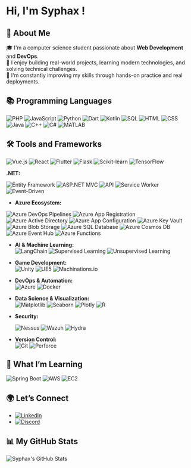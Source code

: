 # Hi, I'm Syphax !  

## 👋 About Me

🎓 I'm a computer science student passionate about **Web Development** and **DevOps**.  
🚀 I enjoy building real-world projects, learning modern technologies, and solving technical challenges.  
🧠 I'm constantly improving my skills through hands-on practice and real deployments.

## 📚 Programming Languages  
![PHP](https://img.shields.io/badge/-PHP-6e7fdb?style=for-the-badge&logo=php&logoColor=white)  ![JavaScript](https://img.shields.io/badge/-JavaScript-f0db4f?style=for-the-badge&logo=javascript&logoColor=black)  ![Python](https://img.shields.io/badge/-Python-306998?style=for-the-badge&logo=python&logoColor=white)  ![Dart](https://img.shields.io/badge/-Dart-0175c2?style=for-the-badge&logo=dart&logoColor=white)  ![Kotlin](https://img.shields.io/badge/-Kotlin-7f52ff?style=for-the-badge&logo=kotlin&logoColor=white)  ![SQL](https://img.shields.io/badge/-SQL-003B5C?style=for-the-badge&logo=postgresql&logoColor=white)  ![HTML](https://img.shields.io/badge/-HTML-e34f26?style=for-the-badge&logo=html5&logoColor=white)  ![CSS](https://img.shields.io/badge/-CSS-1572b6?style=for-the-badge&logo=css3&logoColor=white)  ![Java](https://img.shields.io/badge/-Java-007396?style=for-the-badge&logo=java&logoColor=white)  ![C++](https://img.shields.io/badge/-C++-00599c?style=for-the-badge&logo=cplusplus&logoColor=white)  ![C#](https://img.shields.io/badge/-C%23-68217a?style=for-the-badge&logo=csharp&logoColor=white)  ![MATLAB](https://img.shields.io/badge/-MATLAB-ea1d2c?style=for-the-badge&logo=matlab&logoColor=white)

## 🛠 Tools and Frameworks  
![Vue.js](https://img.shields.io/badge/-Vue.js-4fc08d?style=for-the-badge&logo=vue.js&logoColor=white)  ![React](https://img.shields.io/badge/-React-61dafb?style=for-the-badge&logo=react&logoColor=black)  ![Flutter](https://img.shields.io/badge/-Flutter-02569b?style=for-the-badge&logo=flutter&logoColor=white)  ![Flask](https://img.shields.io/badge/-Flask-000000?style=for-the-badge&logo=flask&logoColor=white) ![Scikit-learn](https://img.shields.io/badge/-Scikit%20Learn-0078D4?style=for-the-badge&logo=scikit-learn&logoColor=white)
![TensorFlow](https://img.shields.io/badge/TensorFlow-FF6F00?style=for-the-badge&logo=tensorflow&logoColor=white)

**.NET:**  

![Entity Framework](https://img.shields.io/badge/Entity%20Framework-512BD4?style=for-the-badge&logo=entity-framework&logoColor=white)  ![ASP.NET MVC](https://img.shields.io/badge/ASP.NET%20MVC-512BD4?style=for-the-badge&logo=.net&logoColor=white)  ![API](https://img.shields.io/badge/API-512BD4?style=for-the-badge&logo=api&logoColor=white)  ![Service Worker](https://img.shields.io/badge/Service%20Worker-512BD4?style=for-the-badge&logo=serviceworker&logoColor=white)  ![Event-Driven](https://img.shields.io/badge/Event%20Driven-512BD4?style=for-the-badge&logo=eventstore&logoColor=white)

- **Azure Ecosystem:**

![Azure DevOps Pipelines](https://img.shields.io/badge/Azure%20DevOps%20Pipelines-0078D4?style=for-the-badge&logo=azuredevops&logoColor=white)  ![Azure App Registration](https://img.shields.io/badge/App%20Registration-0078D4?style=for-the-badge&logo=microsoft-azure&logoColor=white)  ![Azure Active Directory](https://img.shields.io/badge/Azure%20Active%20Directory-0078D4?style=for-the-badge&logo=microsoft-azure&logoColor=white)  ![Azure App Configuration](https://img.shields.io/badge/Azure%20App%20Configuration-0078D4?style=for-the-badge&logo=microsoft-azure&logoColor=white)  ![Azure Key Vault](https://img.shields.io/badge/Azure%20Key%20Vault-0078D4?style=for-the-badge&logo=microsoft-azure&logoColor=white)  ![Azure Blob Storage](https://img.shields.io/badge/Azure%20Blob%20Storage-0078D4?style=for-the-badge&logo=microsoft-azure&logoColor=white)  ![Azure SQL Database](https://img.shields.io/badge/Azure%20SQL%20Database-0078D4?style=for-the-badge&logo=microsoft-azure&logoColor=white)  ![Azure Cosmos DB](https://img.shields.io/badge/Azure%20Cosmos%20DB-0078D4?style=for-the-badge&logo=microsoft-azure&logoColor=white)  ![Azure Event Hub](https://img.shields.io/badge/Azure%20Event%20Hub-0078D4?style=for-the-badge&logo=microsoft-azure&logoColor=white)  ![Azure Functions](https://img.shields.io/badge/Azure%20Functions-0062AD?style=for-the-badge&logo=azure-functions&logoColor=white)

- **AI & Machine Learning:**  
![LangChain](https://img.shields.io/badge/-LangChain-306998?style=for-the-badge&logo=python&logoColor=white)  ![Supervised Learning](https://img.shields.io/badge/Supervised%20Learning-FFD700?style=for-the-badge&logo=python&logoColor=black)  ![Unsupervised Learning](https://img.shields.io/badge/Unsupervised%20Learning-FFD700?style=for-the-badge&logo=python&logoColor=black)

- **Game Development:**  
![Unity](https://img.shields.io/badge/-Unity-000000?style=for-the-badge&logo=unity&logoColor=white)  ![UE5](https://img.shields.io/badge/-Unreal%20Engine%205-000000?style=for-the-badge&logo=unrealengine&logoColor=white) ![Machinations.io](https://img.shields.io/badge/Machinations.io-0066FF?style=for-the-badge&logo=data&logoColor=white)

- **DevOps & Automation:**  
![Azure](https://img.shields.io/badge/-Azure-4fc08d?style=for-the-badge&logo=microsoft-azure&logoColor=white)  ![Docker](https://img.shields.io/badge/-Docker-2496ED?style=for-the-badge&logo=docker&logoColor=white)

- **Data Science & Visualization:**  
![Matplotlib](https://img.shields.io/badge/-Matplotlib-003B5C?style=for-the-badge&logo=python&logoColor=white)  ![Seaborn](https://img.shields.io/badge/-Seaborn-FF4F00?style=for-the-badge&logo=python&logoColor=white)  ![Plotly](https://img.shields.io/badge/-Plotly-3E9E4F?style=for-the-badge&logo=plotly&logoColor=white) ![R](https://img.shields.io/badge/R-276DC3?style=for-the-badge&logo=r&logoColor=white) 

- **Security:**

  ![Nessus](https://img.shields.io/badge/Nessus-8B2E00?style=for-the-badge&logo=nessus&logoColor=white)  ![Wazuh](https://img.shields.io/badge/Wazuh-0F0F0F?style=for-the-badge&logo=wazuh&logoColor=white)  ![Hydra](https://img.shields.io/badge/Hydra-BC2C2F?style=for-the-badge&logo=hydra&logoColor=white)
- **Version Control:**  
![Git](https://img.shields.io/badge/-Git-F05032?style=for-the-badge&logo=git&logoColor=white)  ![Perforce](https://img.shields.io/badge/-Perforce-3E7A49?style=for-the-badge&logo=perforce&logoColor=white)

## 🌱 What I’m Learning  
![Spring Boot](https://img.shields.io/badge/Spring%20Boot-6DB33F?style=for-the-badge&logo=spring-boot&logoColor=white)
![AWS](https://img.shields.io/badge/AWS-232F3E?style=for-the-badge&logo=amazon-aws&logoColor=white)
![EC2](https://img.shields.io/badge/EC2-FF9900?style=for-the-badge&logo=amazon-ec2&logoColor=white)



## 🌍 Let’s Connect  
- [![LinkedIn](https://img.shields.io/badge/LinkedIn-0077B5?style=flat-square&logo=linkedin&logoColor=white)](https://www.linkedin.com/in/syphaxlch/)
- [![Discord](https://img.shields.io/badge/Discord-7289DA?style=flat-square&logo=discord&logoColor=white)](https://discord.gg/umjmzMvF)


## 📊 My GitHub Stats  
![Syphax's GitHub Stats](https://github-readme-stats.vercel.app/api/top-langs/?username=syphaxlch&layout=compact&theme=radical)
